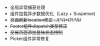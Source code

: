 * 全局异常捕获处理
* 组件加载异步数据优化（Lazy + Suspense)
* ~~页面刷新location修正 : /[^/]+(?!.*\/)/~~
* ~~Footer组件dispatch类型修正~~
* ~~交易页面添加登陆状态控制~~
* Picker组件异常修复